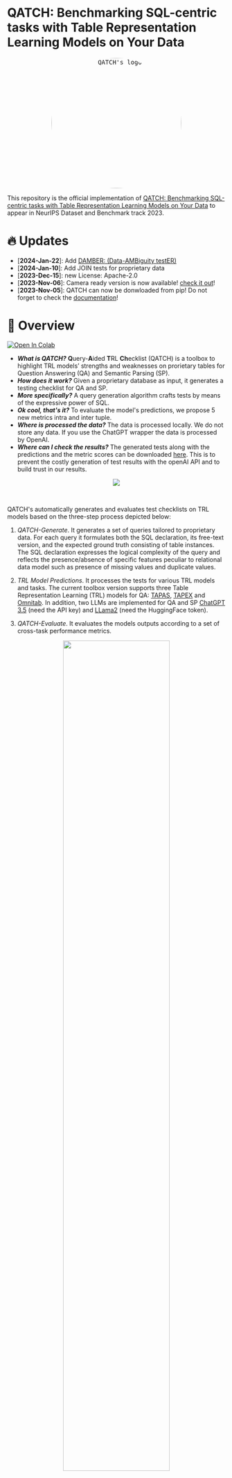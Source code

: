 # QATCH: Benchmarking SQL-centric tasks with Table Representation Learning Models on Your Data

<p align="center">
 <kbd>
  <img src="docs/img/qatch_logo_verticale.jpg" alt="QATCH's logo" height="300" style="border-radius:50%">
 </kbd>
 </p>

This repository is the official implementation of [QATCH: Benchmarking SQL-centric tasks with Table Representation Learning Models on Your Data](https://openreview.net/forum?id=XOpaPrb0U5)
to appear in NeurIPS Dataset and Benchmark track 2023.

# 🔥 Updates
- [**2024-Jan-22**]: Add [DAMBER: (Data-AMBiguity testER)](https://github.com/spapicchio/QATCH/tree/master/damber#readme) 
- [**2024-Jan-10**]: Add JOIN tests for proprietary data 
- [**2023-Dec-15**]: new License: Apache-2.0 
- [**2023-Nov-06**]: Camera ready version is now available! [check it out](https://openreview.net/forum?id=XOpaPrb0U5)! 
- [**2023-Nov-05**]: QATCH can now be donwloaded from pip! Do not forget to check the [documentation](https://spapicchio.github.io/QATCH/)! 

# 🏴󠁶󠁵󠁭󠁡󠁰󠁿 Overview

[![Open In Colab](https://colab.research.google.com/assets/colab-badge.svg)](https://colab.research.google.com/drive/1SNoy3GZGPWltVS5cL068xAG9YoPS_3_l?usp=sharing)

* ***What is QATCH?*** **Q**uery-**A**ided **T**RL **Ch**ecklist (QATCH) is a toolbox to highlight TRL models’ strengths
  and weaknesses on prorietary tables for Question Answering (QA) and Semantic Parsing (SP).
* ***How does it work?*** Given a proprietary database as input, it generates a testing checklist for QA and SP.
* ***More specifically?*** A query generation algorithm crafts tests by means of the expressive power of SQL.
* ***Ok cool, that's it?*** To evaluate the model's predictions, we propose 5 new metrics intra and inter tuple.
* ***Where is processed the data?*** The data is processed locally. We do not store any data. If you use the ChatGPT
  wrapper the data is processed by OpenAI.
* ***Where can I check the results?*** The generated tests along with the predictions and the metric scores can be
  downloaded [here](https://drive.google.com/uc?export=download&id=1_z8N52QNAHnxpHv54VhbvYu7DbKV6QRv). This is to
  prevent the costly generation of test results with the openAI API and to build trust in our results.


 <figure style="text-align:center">
  <img src="docs/img/qatch-full-pipeline.png">
</figure>

<br>

QATCH's automatically generates and evaluates test checklists on TRL models based on the three-step process depicted
below:

1. *QATCH-Generate*. It generates a set of queries tailored to proprietary data. For each query it formulates both the
   SQL declaration, its free-text version, and the expected ground truth consisting of table instances.
   The SQL declaration expresses the logical complexity of the query and reflects the presence/absence of specific
   features peculiar to relational data model such as presence of missing values and duplicate values.

2. *TRL Model Predictions*. It processes the tests for various TRL models and tasks. The current toolbox version
   supports three Table Representation Learning (TRL) models for
   QA: [TAPAS](https://github.com/google-research/tapas), [TAPEX](https://github.com/microsoft/Table-Pretraining)
   and [Omnitab](https://github.com/jzbjyb/OmniTab).
   In addition, two LLMs are implemented for QA and SP [ChatGPT 3.5](https://openai.com/blog/chatgpt) (need the API key)
   and [LLama2](https://huggingface.co/blog/llama2) (need the HuggingFace token).

3. *QATCH-Evaluate*. It evaluates the models outputs according to a set of cross-task performance metrics.

<p align="center">
<img src="docs/img/measures.png" width="70%">
</p>

QATCH’s metrics are computed between the model output (prediction) and expected 
ground-truth results (target). The target is the answer of the NL question "Show me all the data" over
a table with three tuples and two attributes.
<br>

Given the ground truth result (target) with three tuples over two attributes, we report the metric values for five
predictions, coming either from a QA or from the execution of a query in SP. More details can be found in
the [metrics](qatch/metrics) folder

## Who should use QATCH?

QATCH is designed to create "behavioral testing" checklist for QA and SP tasks.
The checklist is used to understand in which case the models fail when processing proprietary data for QA and SP tasks.

In a corporate setting, there are at least three scenarios where a given TRL model needs to be evaluated
against proprietary datasets:

- Comparison: Compare TRL models fine-tuned on private examples to see which one performs best.
- Validation: As crafting examples is expensive, verify when the quality meets the requirements.
- Maintenance: Fine-tuned models need to be re-calibrated to avoid data and conceptual shifting,
  continuous evaluation helps the identification of this issue.

But the usage of QATCH it is not limited to the TRL models. Indeed, we propose two scenarios
where QATCH can be used with LLMs:

- LLM compatibility version: Compare different version of the same LLMs to see the best performing one.
- Prompt engineering: Analyse the best prompt definition based on the proprietary data.

<p align="center">
<img src="docs/img/use_case_walter.png" width="70%">
</p>

Use case example of engineer Walter. 
With QATCH it is able to create a model ranking on his proprietary data for QA and SP.


## Project

```shell
|-- metric_evaluator.py # user interface to calculate metrics for QA or SP
|-- test_generator.py # user interface to run different SQL generators
|--database_reader
    |-- single_database.py # initialise single database 
    |-- multiple_databases.py # handle multiple single database instances
|-- metrics
    |-- metric_evaluator.py # wrapper to initialise the user selected metrics
    |-- abstract_metric.py # abstract class to handle common metric methods
    |-- cell_precision_tag.py # implement cell precision tag
    |-- cell_recall_tag.py # implement cell recall tag
    |-- tuple_cardinality_tag.py # implement tuple cardinality tag
    |-- tuple_constraint_tag.py # implement tuple constraint tag
    |-- tuple_order_tag.py # implement tuple order tag
|-- models
    |-- chatgpt
        |-- abstract_chatgpt.py # abstract class to handle common methods for ChatGPT
        |-- chatgpt_QA.py # implement chatgpt for QA task
        |-- chatgpt_SP.py # implement chatgpt for SP task
    |-- chatgpt
        |-- abstract_llama2.py # abstract class to handle common methods for LLama2
        |-- llama2_QA.py # implement llama2 for QA task
        |-- llama2_SP.py # implement llama2 for SP task
    |-- abstract_model.py # abstract class to handle common model methods
    |-- tapas.py # implement input processing and the prediction for TAPAS
    |-- tapex.py # implement input processing and the prediction for TAPEX
    |-- omnitab.py # implement the input processing and the prediction for Omnitab
|-- sql_generator
    |-- abstract_sql_generator.py # handle common methods for SQL generators
    |-- select_generator.py # implement SELECT tests
    |-- distinct_generator.py # implement DISTINCT tests
    |-- orderby_generator.py # implement ORDERBY tests
    |-- where_generator.py # implement WHERE tests
    |-- groupby_generator.py # implement GROUPBY tests
    |-- having_generator.py # implement HAVING tests
    |-- simple_agg_generator.py # implement SIMPLE AGG tests
    |-- null_generator.py # implement NULL generator tests

```

# ⚡️ Quickstart
## Installation
You can install QATCH by running the following commands:

```console
# Using poetry (recommended)
poetry add QATCH

# Using pip
pip install QATCH 
```

Since QATCH is intended to be used without the inference step, the base installation does not come
with the models' requirements.
However, in case you want to use our implementation you can add the extras requirements.

```console
# Using poetry (recommended)
poetry add QATCH -E model

# Using pip
pip install QATCH[model] 
```

## How to use QATCH with my data?

1. Load your input data

Create a connection between your data and the tool.
If your data is not stored in a sqlite database you can use our code to generate it.

```python
import pandas as pd
from qatch.database_reader import SingleDatabase

data = {
    "year": [1896, 1900, 1904, 2004, 2008, 2012],
    "city": ["athens", "paris", "st. louis", "athens", "beijing", "london"]
}
table = pd.DataFrame.from_dict(data)
db_tables = {'olympic_games': table}

# create database connection
# create the sqlite database in "db_save_path/db_id/db_id.sqlite".
db = SingleDatabase(db_path="db_save_path", db_name="db_id", tables=db_tables)
```
Now we can create a connection with multiple databases:

```python
from qatch.database_reader import MultipleDatabases

# The path to multiple databases
db_save_path = 'test_db'
databases = MultipleDatabases(db_save_path)
```

2. QATCH-Generate: Generates the tests

```python
from qatch import TestGenerator

# init generator
test_generator = TestGenerator(databases=databases)

# generate tests for each database and for each generator
tests_df = test_generator.generate()
```

3. TRL Model Predictions: if you want to use any version of Tapas/Tapex for QA in Huggingface or chatGPT you can use the
   already implemented modules but it is NOT mandatory.

```python
from tqdm import tqdm

from qatch.models import Tapas

# init the model 
model = Tapas(model_name="google/tapas-large-finetuned-wtq")

# iterate for each row and run prediction
tqdm.pandas(desc=f'Predicting for {model.name}')
tests_df[f'predictions_{model.name}'] = tests_df.progress_apply(
    lambda row: model.predict(
        table=databases.get_table(db_id=row['db_id'], tbl_name=row['tbl_name']),
        query=row['question'],
        tbl_name=row['tbl_name']
    ),
    axis=1
)
```


4. QATCH-Evaluate: Evaluate the results.

```python
from qatch import MetricEvaluator

evaluator = MetricEvaluator(databases=databases)
tests_df = evaluator.evaluate_with_df(tests_df,
                                      prediction_col_name="<prediction_col_name>",
                                      task="QA or SP")
```
The final dataframe contains:

- *db_id*: The database name associated with the test.
- *tbl_name*: The table name associated with the test.
- *sql_tags*: the SQL generator associated with the test.
- *query*: The generated query from step 1.
- *question*: The generated question from step 1. Used as input for the model.
- *predictions_<model_used>*: The predicted query/cells from step 2.
- *5 metrics*: The metrics used to evaluate the models.


# 🏰 Reproduce Experiments

## Install and prepare data

We suggest to create a *data* folder in the project to store all the data but it is not mandatory.
<br> In case the input data are not in this folder, remember to change in *read_data* the *base_path* argument

```bash
mkdir data/
```

These are the tables we use to generate the results in the main paper. <br>
Notice that QATCH perfectly works with any table and the following are only a selected sample to higlight results in the
paper.

 Data               | Link                                                                                                | # rows | # categorical cols | # numerical cols | example cols                 
--------------------|-----------------------------------------------------------------------------------------------------|--------|--------------------|------------------|------------------------------
 Spider             | [link](https://yale-lily.github.io/spider)                                                      | -      | -                  | -                | -                            
 Sales-transactions | [link](https://www.kaggle.com/datasets/gabrielramos87/an-online-shop-business)                      | 500k   | 5                  | 3                | ProductNo, Date              
 Fitness-trackers   | [link](https://www.kaggle.com/datasets/devsubhash/fitness-trackers-products-ecommerce)              | 565    | 8                  | 3                | Brand Name, Display          
 Account-fraud      | [link](https://www.kaggle.com/datasets/sgpjesus/bank-account-fraud-dataset-neurips-2022)            | 1M     | 4                  | 26               | DaysSinceRequest, Velocity6h 
 Late-payment       | [link](https://www.kaggle.com/datasets/hhenry/finance-factoring-ibm-late-payment-histories)         | 2466   | 6                  | 6                | InvoiceDate, Disputed        
 Heart-attack       | [link](https://www.kaggle.com/datasets/rashikrahmanpritom/heart-attack-analysis-prediction-dataset) | 303    | 1                  | 11               | # trtbps, # oldpeak          
 Breast-cancer      | [link](https://www.kaggle.com/datasets/utkarshx27/breast-cancer-dataset-used-royston-and-altman)    | 686    | 5                  | 6                | pgr, rfstime                 
 Adult-census       | [link](https://www.kaggle.com/datasets/uciml/adult-census-income)                                   | 32.6k  | 9                  | 6                | education, fnlwgt            
 Mushrooms          | [link](https://www.kaggle.com/datasets/uciml/mushroom-classification)                               | 8.1k   | 23                 | 0                | cap-shape, ring-type         

# Run Experiments

Current version of QATCH supports SP and QA tasks, however since we rely on third-party models
not all the experiments can be run using QATCH.
Supported models: 

- QA models: Tapas, Tapex, ChatGPT_QA, LLama2_QA and Omnitab
- SP models: ChatGPT_SP and LLama2_SP

For the proprietary data:
```bash
python main_reproducibility.py -gtf proprietary --task QA --model_name Tapas -dsp test_db --inject_null_percentage 0.0
```
For Spider:
```bash
python main_reproducibility.py -gtf spider --task QA --model_name Tapas -dsp test_db --inject_null_percentage 0.0
```
Instead, for the not supported models (because an API does not exist),
the only difference is that the prediction phase has to be done by the user.



